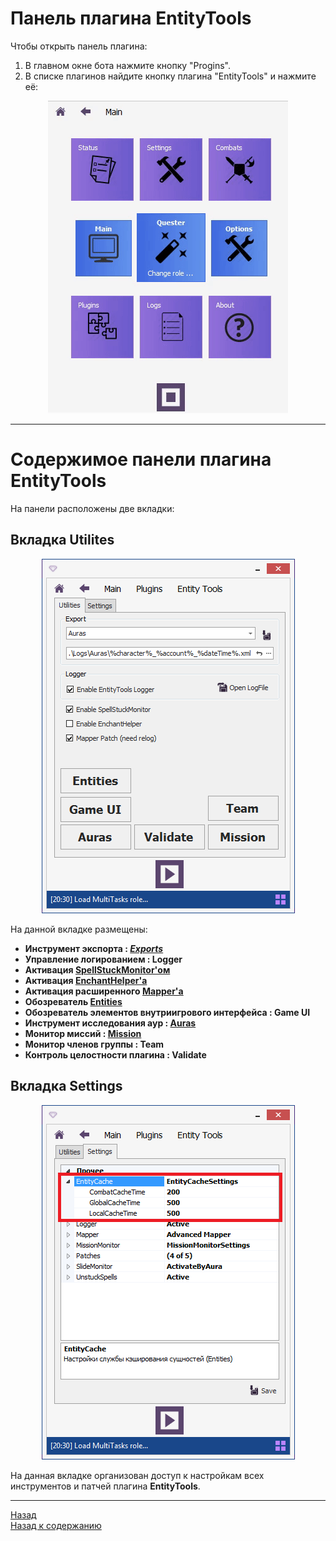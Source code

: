 # **Панель плагина EntityTools**

Чтобы открыть панель плагина:
1. В главном окне бота нажмите кнопку "Progins".
2. В списке плагинов найдите кнопку плагина "EntityTools" и нажмите её:

<p align="center"><img src="img/Opening-EntityTools-Panel.gif"></p>

---

# **Содержимое панели плагина EntityTools**

На панели расположены две вкладки:

## **Вкладка Utilites**

<p align="center"><img src="img/Panel-Main.png"></p>

На данной вкладке размещены:

- **Инструмент экспорта : [*Exports*](Exporter-RU.md)**
- **Управление логированием : Logger**
- **Активация [SpellStuckMonitor'ом](UnstuckSpells-RU.md)**
- **Активация [EnchantHelper'a](EnchantHelper-RU.md)**
- **Активация расширенного [Mapper'a](../Patches/Mapper/Mapper-RU.md)**
- **Обозреватель [Entities](../General/EntityIdentification-RU.md#ref-EntityViewer)**
- **Обозреватель элементов внутриигрового интерфейса : Game UI**
- **Инструмент исследования аур : [Auras](AuraViewer-RU.md)**
- **Монитор миссий : [Mission](MissionMonitor-RU.md)**
- **Монитор членов группы : Team**
- **Контроль целостности плагина : Validate**

## **Вкладка Settings**

<p align="center"><img src="img/Panel-Settings-EntityCache.png"></p>

На данная вкладке организован доступ к настройкам всех инструментов и патчей плагина **EntityTools**.

---

<a href="javascript:history.back()">Назад</a>  
[Назад к содержанию](../index.md)